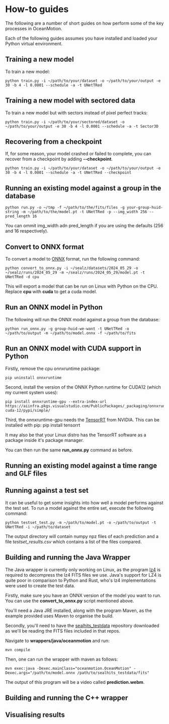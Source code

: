 # How-to guides

The following are a number of short guides on how perform some of the key processes in OceanMotion.

Each of the following guides assumes you have installed and loaded your Python virtual environment.

## Training a new model

To train a new model:

    python train.py -i ~/path/to/your/dataset -o ~/path/to/your/output -e 30 -b 4 -l 0.0001 --schedule -a -t UNetTRed


## Training a new model with sectored data

To train a new model but with sectors instead of pixel perfect tracks:

    python train.py -i ~/path/to/your/sectored/dataset -o ~/path/to/your/output -e 30 -b 4 -l 0.0001 --schedule -a -t Sector3D

## Recovering from a checkpoint

If, for some reason, your model crashed or failed to complete, you can recover from a checkpoint by adding **--checkpoint**.

    python train.py -i ~/path/to/your/dataset -o ~/path/to/your/output -e 30 -b 4 -l 0.0001 --schedule -a -t UNetTRed --checkpoint

## Running an existing model against a group in the database

    python run.py -o ~/tmp -f ~/path/to/the/fits/files -g your-group-huid-string -m ~/path/to/the/model.pt -t UNetTRed -p --img_width 256 --pred_length 16

You can ommit img_width adn pred_length if you are using the defaults (256 and 16 respectively).

## Convert to ONNX format

To convert a model to [ONNX](https://onnx.ai/) format, run the following command:

    python convert_to_onnx.py -i ~/sealz/datasets/2024_05_29 -o ~/sealz/runs/2024_05_29 -m ~/sealz/runs/2024_05_29/model.pt -t UNetTRed -d cpu

This will export a model that can be run on Linux with Python on the CPU. Replace **cpu** with **cuda** to get a cuda model. 

## Run an ONNX model in Python

The following will run the ONNX model against a group from the database:

    python run_onnx.py -g group-huid-we-want -t UNetTRed -o ~/path/to/output -m ~/path/to/model.onnx -f ~/path/to/fits


## Run an ONNX model with CUDA support in Python

Firstly, remove the cpu onnxruntime package:

    pip uninstall onnxruntime

Second, install the version of the ONNX Python runtime for CUDA12 (which my current system uses):

    pip install onnxruntime-gpu --extra-index-url https://aiinfra.pkgs.visualstudio.com/PublicPackages/_packaging/onnxruntime-cuda-12/pypi/simple/

Third, the onnxruntime-gpu needs the [TensorRT](https://docs.nvidia.com/deeplearning/tensorrt/install-guide/index.html) from NVIDIA. This can be installed with pip:
    pip install tensorrt

It may also be that your Linux distro has the TensorRT software as a package inside it's package manager.

You can then run the same **run_onnx.py** command as before.

## Running an existing model against a time range and GLF files



## Running against a test set

It can be useful to get some insights into how well a model performs against the test set. To run a model against the entire set, execute the following command:

    python testset_test.py -m ~/path/to/model.pt -o ~/path/to/output -t UNetTRed -i ~/path/to/dataset

The output directory will contain numpy npz files of each prediction and a file *testset_results.csv* which contains a list of the files compared.

## Building and running the Java Wrapper

The Java wrapper is currently only working on Linux, as the program [lz4](https://github.com/lz4/lz4) is required to decompress the lz4 FITS files we use. Java's support for LZ4 is quite poor in comparison to Python and Rust, who's lz4 implementations were used to create the test data.

Firstly, make sure you have an ONNX version of the model you want to run. You can use the **convert_to_onnx.py** script mentioned above.

You'll need a Java JRE installed, along with the program Maven, as the example provided uses Maven to organise the build.

Secondly, you'll need to have the [sealhits_testdata]() repository downloaded as we'll be reading the FITS files included in that repos.

Navigate to **wrappers/java/oceanmotion** and run:

    mvn compile

Then, one can run the wrapper with maven as follows:

    mvn exec:java -Dexec.mainClass="oceanmotion.OceanMotion" -Dexec.args="/path/to/model.onnx /path/to/sealhits_testdata/fits"

The output of this program will be a video called **prediction.webm**.

## Building and running the C++ wrapper



## Visualising results


